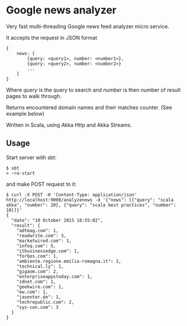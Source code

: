# Google news analyzer

Very fast multi-threading Google news feed analyzer micro service.

It accepts the request in JSON format

    {
        news: [
            {query: <query1>, number: <number1>},
            {query: <query2>, number: <number2>}
            ...
        ]
    }

Where *query* is the query to search and *number* is then number of result pages to walk through.

Returns encountered domain names and their matches counter. (See example below)

Written in Scala, using Akka Http and Akka Streams.

## Usage

Start server with sbt:

    $ sbt
    > ~re-start

and make POST request to it:


    $ curl -X POST -H 'Content-Type: application/json' http://localhost:9000/analyzenews -d '{"news": [{"query": "scala akka", "number": 20}, {"query": "scala best practices", "number": 10}]}'
    {
      "date": "10 October 2015 18:55:02",
      "result": {
        "adtmag.com": 1,
        "readwrite.com": 3,
        "marketwired.com": 1,
        "infoq.com": 5,
        "itbusinessedge.com": 1,
        "forbes.com": 1,
        "ambiente.regione.emilia-romagna.it": 1,
        "technical.ly": 1,
        "gigaom.com": 2,
        "enterpriseappstoday.com": 1,
        "zdnet.com": 1,
        "geekwire.com": 1,
        "ew.com": 1,
        "jaxenter.de": 1,
        "techrepublic.com": 2,
        "sys-con.com": 3
      }
    }



